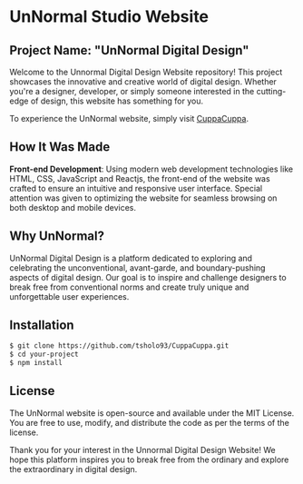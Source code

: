 # UnNormal Studio Website

## Project Name: "UnNormal Digital Design"

Welcome to the Unnormal Digital Design Website repository! This project showcases the innovative and creative world of digital design. Whether you're a designer, developer, or simply someone interested in the cutting-edge of design, this website has something for you.

To experience the UnNormal website, simply visit [CuppaCuppa](https://tsholo93.github.io/CuppaCuppa/).

## How It Was Made

 **Front-end Development**: Using modern web development technologies like HTML, CSS, JavaScript and Reactjs, the front-end of the website was crafted to ensure an intuitive and responsive user interface. Special attention was given to optimizing the website for seamless browsing on both desktop and mobile devices.

## Why UnNormal?

UnNormal Digital Design is a platform dedicated to exploring and celebrating the unconventional, avant-garde, and boundary-pushing aspects of digital design. Our goal is to inspire and challenge designers to break free from conventional norms and create truly unique and unforgettable user experiences.

## Installation

```bash
$ git clone https://github.com/tsholo93/CuppaCuppa.git
$ cd your-project
$ npm install
```

## License

The UnNormal website is open-source and available under the MIT License. You are free to use, modify, and distribute the code as per the terms of the license.

Thank you for your interest in the Unnormal Digital Design Website! We hope this platform inspires you to break free from the ordinary and explore the extraordinary in digital design.
